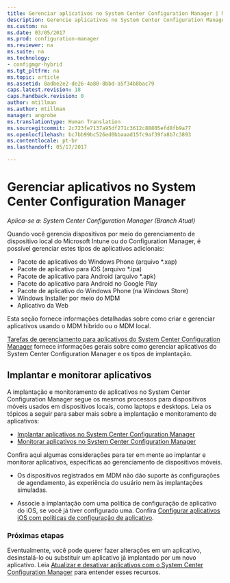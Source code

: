 ```yaml
---
title: Gerenciar aplicativos no System Center Configuration Manager | Microsoft Docs
description: Gerencie aplicativos no System Center Configuration Manager.
ms.custom: na
ms.date: 03/05/2017
ms.prod: configuration-manager
ms.reviewer: na
ms.suite: na
ms.technology:
- configmgr-hybrid
ms.tgt_pltfrm: na
ms.topic: article
ms.assetid: 8adbe2e2-de26-4a80-8bbd-a5f34b8bac79
caps.latest.revision: 18
caps.handback.revision: 0
author: mtillman
ms.author: mtillman
manager: angrobe
ms.translationtype: Human Translation
ms.sourcegitcommit: 2c723fe7137a95df271c3612c88805efd8fb9a77
ms.openlocfilehash: bc7bb99bc526ed0bbaaad15fc9af39fa8b7c3893
ms.contentlocale: pt-br
ms.lasthandoff: 05/17/2017

---
```

# <a name="manage-applications-in-system-center-configuration-manager"></a>Gerenciar aplicativos no System Center Configuration Manager

*Aplica-se a: System Center Configuration Manager (Branch Atual)*

Quando você gerencia dispositivos por meio do gerenciamento de dispositivo local do Microsoft Intune ou do Configuration Manager, é possível gerenciar estes tipos de aplicativos adicionais:
- Pacote de aplicativos do Windows Phone (arquivo *.xap)
- Pacote de aplicativo para iOS (arquivo *.ipa)
- Pacote de aplicativo para Android (arquivo *.apk)
- Pacote do aplicativo para Android no Google Play
- Pacote de aplicativo do Windows Phone (na Windows Store)
- Windows Installer por meio do MDM
- Aplicativo da Web

Esta seção fornece informações detalhadas sobre como criar e gerenciar aplicativos usando o MDM híbrido ou o MDM local.

[Tarefas de gerenciamento para aplicativos do System Center Configuration Manager](../../apps/deploy-use/management-tasks-applications.md) fornece informações gerais sobre como gerenciar aplicativos do System Center Configuration Manager e os tipos de implantação.

## <a name="deploying-and-monitoring-apps"></a>Implantar e monitorar aplicativos

A implantação e monitoramento de aplicativos no System Center Configuration Manager segue os mesmos processos para dispositivos móveis usados em dispositivos locais, como laptops e desktops. Leia os tópicos a seguir para saber mais sobre a implantação e monitoramento de aplicativos:

- [Implantar aplicativos no System Center Configuration Manager](../../apps/deploy-use/deploy-applications.md)
- [Monitorar aplicativos no System Center Configuration Manager](../../apps/deploy-use/monitor-applications-from-the-console.md)

Confira aqui algumas considerações para ter em mente ao implantar e monitorar aplicativos, específicas ao gerenciamento de dispositivos móveis.

- Os dispositivos registrados em MDM não dão suporte às configurações de agendamento, às experiência do usuário nem às implantações simuladas.

- Associe a implantação com uma política de configuração de aplicativo do iOS, se você já tiver configurado uma. Confira [Configurar aplicativos iOS com políticas de configuração de aplicativo](configure-ios-apps-with-app-configuration-policies.md).

### <a name="next-steps"></a>Próximas etapas

Eventualmente, você pode querer fazer alterações em um aplicativo, desinstalá-lo ou substituir um aplicativo já implantado por um novo aplicativo. Leia [Atualizar e desativar aplicativos com o System Center Configuration Manager](../../apps/deploy-use/update-and-retire-applications.md) para entender esses recursos.

